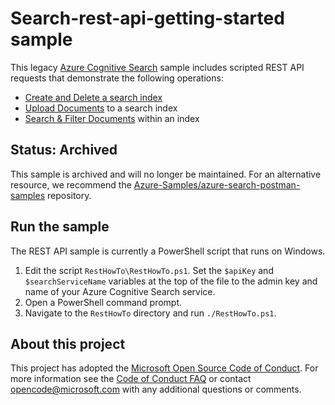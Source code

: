 # Search-rest-api-getting-started sample

This legacy [Azure Cognitive Search](https://docs.microsoft.com/azure/search/) sample includes scripted REST API requests that demonstrate the following operations:

* [Create and Delete a search index](https://docs.microsoft.com/rest/api/searchservice/create-index)
* [Upload Documents](https://docs.microsoft.com/rest/api/searchservice/addupdate-or-delete-documents) to a search index
* [Search & Filter Documents](https://docs.microsoft.com/rest/api/searchservice/search-documents) within an index

## Status: Archived

This sample is archived and will no longer be maintained. For an alternative resource, we recommend the [Azure-Samples/azure-search-postman-samples](https://github.com/Azure-Samples/azure-search-postman-samples) repository.

## Run the sample

The REST API sample is currently a PowerShell script that runs on Windows.

1. Edit the script `RestHowTo\RestHowTo.ps1`. Set the `$apiKey` and `$searchServiceName` variables at the top of the file to the admin key and name of your Azure Cognitive Search service.
1. Open a PowerShell command prompt.
1. Navigate to the `RestHowTo` directory and run `./RestHowTo.ps1`.

## About this project

This project has adopted the [Microsoft Open Source Code of Conduct](https://opensource.microsoft.com/codeofconduct/). For more information see the [Code of Conduct FAQ](https://opensource.microsoft.com/codeofconduct/faq/) or contact [opencode@microsoft.com](mailto:opencode@microsoft.com) with any additional questions or comments.
